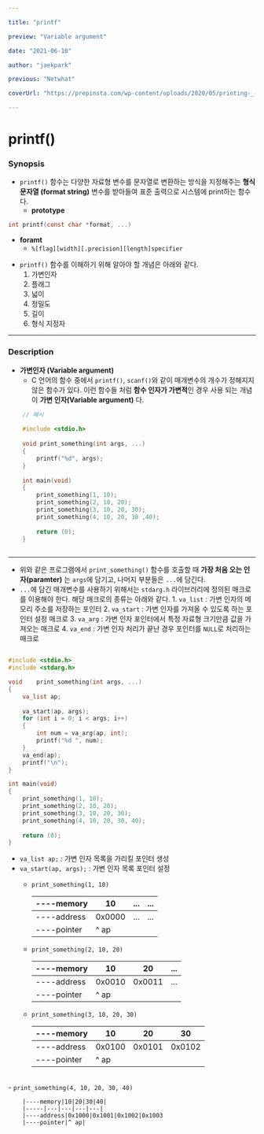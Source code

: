 ```yaml
---

title: "printf"

preview: "Variable argument"

date: "2021-06-10"

author: "jaekpark"

previous: "Netwhat"

coverUrl: "https://prepinsta.com/wp-content/uploads/2020/05/printing-_-using-printf1.webp"

---
```


# printf()

###  Synopsis
- `printf()` 함수는 다양한 자료형 변수를 문자열로 변환하는 방식을 지정해주는 **형식 문자열 (format string)** 변수를 받아들여 표준 출력으로 시스템에 print하는 함수다.
	- **prototype**
```c
int printf(const char *format, ...)
```
- **foramt**
    - `%[flag][width][.precision][length]specifier`

<p />

- `printf()` 함수를 이해하기 위해 알아야 할 개념은 아래와 같다.
	1. 가변인자
	2. 플래그
	3. 넓이
	4. 정밀도
	5. 길이
	6. 형식 지정자

---
### Description

- **가변인자 (Variable argument)**
	- C 언어의 함수 중에서  `printf()`, `scanf()`와 같이 매개변수의 개수가 정해지지 않은 함수가 있다. 이런 함수들 처럼 **함수 인자가 가변적**인 경우 사용 되는 개념이 **가변 인자(Variable argument)** 다.

```c
	// 예시
	
	#include <stdio.h>
	
	void print_something(int args, ...)
	{
		printf("%d", args);
	}
	
	int main(void)
	{
		print_something(1, 10);
		print_something(2, 10, 20);
		print_something(3, 10, 20, 30);
		print_something(4, 10, 20, 30 ,40);
		
		return (0);
	}
    
```
---
- 위와 같은 프로그램에서 `print_something()` 함수를 호출할 때 **가장 처음 오는 인자(paramter)** 는 `args`에 담기고, 나머지 부분들은 `...`에 담긴다.
- `...`에 담긴 매개변수를 사용하기 위해서는 `stdarg.h` 라이브러리에 정의된 매크로를 이용해야 한다. 해당 매크로의 종류는 아래와 같다.
		1.  `va_list` : 가변 인자의 메모리 주소를 저장하는 포인터
		2. `va_start` : 가변 인자를 가져올 수 있도록 하는 포인터 설정 매크로
		3.  `va_arg` : 가변 인자 포인터에서 특정 자료형 크기만큼 값을 가져오는 매크로
		4.  `va_end` : 가변 인자 처리가 끝난 경우 포인터를 `NULL`로 처리하는 매크로



```c

#include <stdio.h>
#include <stdarg.h>

void	print_something(int args, ...)
{
	va_list ap;
    
	va_start(ap, args);
	for (int i = 0; i < args; i++)
	{
		int num = va_arg(ap, int);
		printf("%d ", num);
	}
	va_end(ap);
	printf("\n");
}

int main(void)
{
	print_something(1, 10);
	print_something(2, 10, 20);
	print_something(3, 10, 20, 30);
	print_something(4, 10, 20, 30, 40);
    
	return (0);
}
```

- `va_list ap;` : 가변 인자 목록을 가리킬 포인터 생성
- `va_start(ap, args);` : 가변 인자 목록 포인터 설정
    - `print_something(1, 10)`

		| ----memory  | 10     | ...  | ...  |
		| ----------- | ------ | ---- | ---- |
		| ----address | 0x0000 | ...  | ...  |
		| ----pointer | ^ ap   |      |      |
      
	- `print_something(2, 10, 20)`
	
		| ----memory | 10   | 20   | ...  |
		| ---------- | ---- | ---- | ---- |
		|----address|0x0010|0x0011|...
		|----pointer|^ ap|


	- `print_something(3, 10, 20, 30)`				
	
		|----memory|10|20|30|
		|-----|---|---|---|
		|----address|0x0100|0x0101|0x0102
		|----pointer|^ ap|


​		
	- `print_something(4, 10, 20, 30, 40)`
	
		|----memory|10|20|30|40|
		|-----|---|---|---|---|
		|----address|0x1000|0x1001|0x1002|0x1003
		|----pointer|^ ap|

